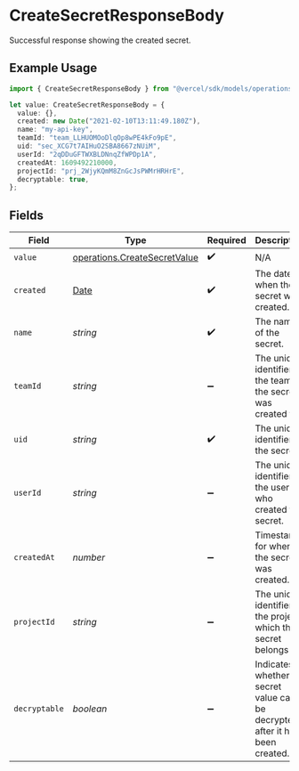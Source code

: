 # CreateSecretResponseBody

Successful response showing the created secret.

## Example Usage

```typescript
import { CreateSecretResponseBody } from "@vercel/sdk/models/operations/createsecret.js";

let value: CreateSecretResponseBody = {
  value: {},
  created: new Date("2021-02-10T13:11:49.180Z"),
  name: "my-api-key",
  teamId: "team_LLHUOMOoDlqOp8wPE4kFo9pE",
  uid: "sec_XCG7t7AIHuO2SBA8667zNUiM",
  userId: "2qDDuGFTWXBLDNnqZfWPDp1A",
  createdAt: 1609492210000,
  projectId: "prj_2WjyKQmM8ZnGcJsPWMrHRHrE",
  decryptable: true,
};
```

## Fields

| Field                                                                                         | Type                                                                                          | Required                                                                                      | Description                                                                                   | Example                                                                                       |
| --------------------------------------------------------------------------------------------- | --------------------------------------------------------------------------------------------- | --------------------------------------------------------------------------------------------- | --------------------------------------------------------------------------------------------- | --------------------------------------------------------------------------------------------- |
| `value`                                                                                       | [operations.CreateSecretValue](../../models/operations/createsecretvalue.md)                  | :heavy_check_mark:                                                                            | N/A                                                                                           |                                                                                               |
| `created`                                                                                     | [Date](https://developer.mozilla.org/en-US/docs/Web/JavaScript/Reference/Global_Objects/Date) | :heavy_check_mark:                                                                            | The date when the secret was created.                                                         | 2021-02-10T13:11:49.180Z                                                                      |
| `name`                                                                                        | *string*                                                                                      | :heavy_check_mark:                                                                            | The name of the secret.                                                                       | my-api-key                                                                                    |
| `teamId`                                                                                      | *string*                                                                                      | :heavy_minus_sign:                                                                            | The unique identifier of the team the secret was created for.                                 | team_LLHUOMOoDlqOp8wPE4kFo9pE                                                                 |
| `uid`                                                                                         | *string*                                                                                      | :heavy_check_mark:                                                                            | The unique identifier of the secret.                                                          | sec_XCG7t7AIHuO2SBA8667zNUiM                                                                  |
| `userId`                                                                                      | *string*                                                                                      | :heavy_minus_sign:                                                                            | The unique identifier of the user who created the secret.                                     | 2qDDuGFTWXBLDNnqZfWPDp1A                                                                      |
| `createdAt`                                                                                   | *number*                                                                                      | :heavy_minus_sign:                                                                            | Timestamp for when the secret was created.                                                    | 1609492210000                                                                                 |
| `projectId`                                                                                   | *string*                                                                                      | :heavy_minus_sign:                                                                            | The unique identifier of the project which the secret belongs to.                             | prj_2WjyKQmM8ZnGcJsPWMrHRHrE                                                                  |
| `decryptable`                                                                                 | *boolean*                                                                                     | :heavy_minus_sign:                                                                            | Indicates whether the secret value can be decrypted after it has been created.                | true                                                                                          |